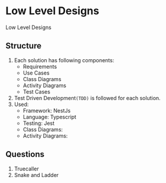 # Low Level Designs
Low Level Designs

## Structure
1. Each solution has following components:
   - Requirements
   - Use Cases
   - Class Diagrams
   - Activity Diagrams
   - Test Cases
2. Test Driven Development`(TDD)` is followed for each solution.
3. Used:
   - Framework: NestJs
   - Language: Typescript
   - Testing: Jest
   - Class Diagrams: 
   - Activity Diagrams:

## Questions
1. Truecaller
2. Snake and Ladder